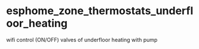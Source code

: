 # esphome_zone_thermostats_underfloor_heating
wifi control (ON/OFF) valves of underfloor heating with pump
